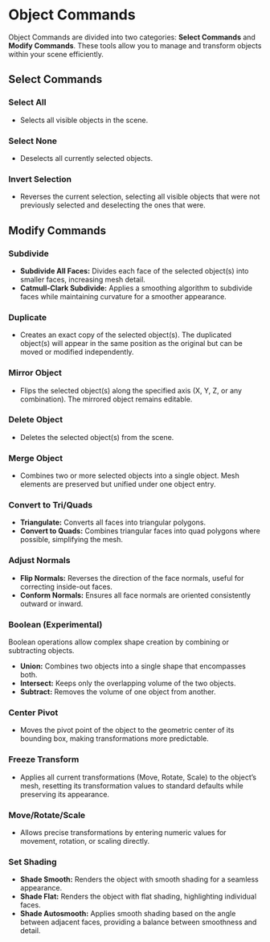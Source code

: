 # Object Commands  

Object Commands are divided into two categories: **Select Commands** and **Modify Commands**. These tools allow you to manage and transform objects within your scene efficiently.  

## Select Commands  

### Select All  
- Selects all visible objects in the scene.  

### Select None  
- Deselects all currently selected objects.  

### Invert Selection  
- Reverses the current selection, selecting all visible objects that were not previously selected and deselecting the ones that were.  

## Modify Commands  

### Subdivide  
- **Subdivide All Faces:** Divides each face of the selected object(s) into smaller faces, increasing mesh detail.  
- **Catmull-Clark Subdivide:** Applies a smoothing algorithm to subdivide faces while maintaining curvature for a smoother appearance.  

### Duplicate  
- Creates an exact copy of the selected object(s). The duplicated object(s) will appear in the same position as the original but can be moved or modified independently.  

### Mirror Object  
- Flips the selected object(s) along the specified axis (X, Y, Z, or any combination). The mirrored object remains editable.  

### Delete Object  
- Deletes the selected object(s) from the scene.  

### Merge Object  
- Combines two or more selected objects into a single object. Mesh elements are preserved but unified under one object entry.  

### Convert to Tri/Quads  
- **Triangulate:** Converts all faces into triangular polygons.  
- **Convert to Quads:** Combines triangular faces into quad polygons where possible, simplifying the mesh.  

### Adjust Normals  
- **Flip Normals:** Reverses the direction of the face normals, useful for correcting inside-out faces.  
- **Conform Normals:** Ensures all face normals are oriented consistently outward or inward.  

### Boolean (Experimental)  
Boolean operations allow complex shape creation by combining or subtracting objects.  
- **Union:** Combines two objects into a single shape that encompasses both.  
- **Intersect:** Keeps only the overlapping volume of the two objects.  
- **Subtract:** Removes the volume of one object from another.  

### Center Pivot  
- Moves the pivot point of the object to the geometric center of its bounding box, making transformations more predictable.  

### Freeze Transform  
- Applies all current transformations (Move, Rotate, Scale) to the object’s mesh, resetting its transformation values to standard defaults while preserving its appearance.  

### Move/Rotate/Scale  
- Allows precise transformations by entering numeric values for movement, rotation, or scaling directly.  

### Set Shading  
- **Shade Smooth:** Renders the object with smooth shading for a seamless appearance.  
- **Shade Flat:** Renders the object with flat shading, highlighting individual faces.  
- **Shade Autosmooth:** Applies smooth shading based on the angle between adjacent faces, providing a balance between smoothness and detail.  